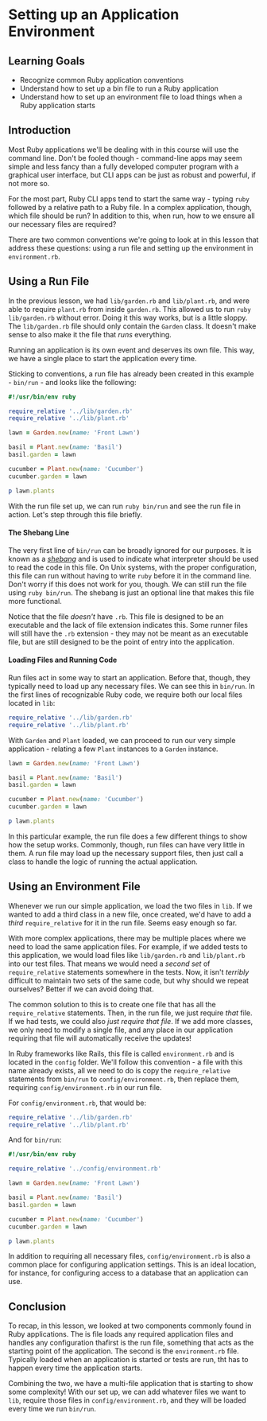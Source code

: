 # Setting up an Application Environment

## Learning Goals

- Recognize common Ruby application conventions
- Understand how to set up a bin file to run a Ruby application
- Understand how to set up an environment file to load things when a Ruby
  application starts

## Introduction

Most Ruby applications we'll be dealing with in this course will use the command
line. Don't be fooled though - command-line apps may seem simple and less fancy
than a fully developed computer program with a graphical user interface, but CLI
apps can be just as robust and powerful, if not more so.

For the most part, Ruby CLI apps tend to start the same way - typing `ruby`
followed by a relative path to a Ruby file. In a complex application, though,
which file should be run? In addition to this, when run, how to we ensure all
our necessary files are required?

There are two common conventions we're going to look at in this lesson that
address these questions: using a run file and setting up the environment in
`environment.rb`.

## Using a Run File

In the previous lesson, we had `lib/garden.rb` and `lib/plant.rb`, and were able
to require `plant.rb` from inside `garden.rb`. This allowed us to run `ruby
lib/garden.rb` without error. Doing it this way works, but is a little sloppy.
The `lib/garden.rb` file should only contain the `Garden` class. It doesn't make
sense to also make it the file that _runs_ everything.

Running an application is its own event and deserves its own file. This way, we
have a single place to start the application every time.

Sticking to conventions, a run file has already been created in this example -
`bin/run` - and looks like the following:

```ruby
#!/usr/bin/env ruby

require_relative '../lib/garden.rb'
require_relative '../lib/plant.rb'

lawn = Garden.new(name: 'Front Lawn')

basil = Plant.new(name: 'Basil')
basil.garden = lawn

cucumber = Plant.new(name: 'Cucumber')
cucumber.garden = lawn

p lawn.plants
```

With the run file set up, we can run `ruby bin/run` and see the run
file in action. Let's step through this file briefly.

#### The Shebang Line

The very first line of `bin/run` can be broadly ignored for our
purposes. It is known as a [_shebang_][] and is used to indicate what
interpreter should be used to read the code in this file. On Unix systems, with
the proper configuration, this file can run without having to write
`ruby` before it in the command line. Don't worry if this does not work for you,
though. We can still run the file using `ruby bin/run`. The shebang
is just an optional line that makes this file more functional.

Notice that the file _doesn't_ have `.rb`. This file is designed to be an
executable and the lack of file extension indicates this. Some runner files will
still have the `.rb` extension - they may not be meant as an executable file, but
are still designed to be the point of entry into the application.

[_shebang_]: https://en.wikipedia.org/wiki/Shebang_(Unix)

#### Loading Files and Running Code

Run files act in some way to start an application. Before that, though, they
typically need to load up any necessary files. We can see this in
`bin/run`. In the first lines of recognizable Ruby code, we require
both our local files located in `lib`:

```ruby
require_relative '../lib/garden.rb'
require_relative '../lib/plant.rb'
```

With `Garden` and `Plant` loaded, we can proceed to run our very simple
application - relating a few `Plant` instances to a `Garden` instance.

```ruby
lawn = Garden.new(name: 'Front Lawn')

basil = Plant.new(name: 'Basil')
basil.garden = lawn

cucumber = Plant.new(name: 'Cucumber')
cucumber.garden = lawn

p lawn.plants
```

In this particular example, the run file does a few different things to show how
the setup works. Commonly, though, run files can have very little in them. A run
file may load up the necessary support files, then just call a class to handle
the logic of running the actual application.

## Using an Environment File

Whenever we run our simple application, we load the two files in `lib`. If we
wanted to add a third class in a new file, once created, we'd have to add a
_third_ `require_relative` for it in the run file. Seems easy enough so far.

With more complex applications, there may be multiple places where we need to
load the same application files. For example, if we added tests to this
application, we would load files like `lib/garden.rb` and `lib/plant.rb` into
our test files. That means we would need a _second set_ of `require_relative`
statements somewhere in the tests. Now, it isn't _terribly_ difficult to
maintain two sets of the same code, but why should we repeat ourselves? Better
if we can avoid doing that.

The common solution to this is to create one file that has all the
`require_relative` statements. Then, in the run file, we just require _that_
file. If we had tests, we could also _just require that file_. If we add more
classes, we only need to modify a single file, and any place in our application
requiring that file will automatically receive the updates!

In Ruby frameworks like Rails, this file is called `environment.rb` and is
located in the `config` folder. We'll follow this convention - a file with this
name already exists, all we need to do is copy the `require_relative` statements
from `bin/run` to `config/environment.rb`, then replace them,
requiring `config/environment.rb` in our run file.

For `config/environment.rb`, that would be:

```ruby
require_relative '../lib/garden.rb'
require_relative '../lib/plant.rb'
```

And for `bin/run`:

```ruby
#!/usr/bin/env ruby

require_relative '../config/environment.rb'

lawn = Garden.new(name: 'Front Lawn')

basil = Plant.new(name: 'Basil')
basil.garden = lawn

cucumber = Plant.new(name: 'Cucumber')
cucumber.garden = lawn

p lawn.plants
```

In addition to requiring all necessary files, `config/environment.rb` is also a
common place for configuring application settings. This is an ideal location,
for instance, for configuring access to a database that an application can use.

## Conclusion

To recap, in this lesson, we looked at two components commonly found in Ruby
applications. The is file loads any required
application files and handles any configuration thafirst is the run file, something that acts as the starting
point of the application. The second is the `environment.rb` file. Typically loaded
when an application is started or tests are run, tht has to happen every time
the application starts.

Combining the two, we have a multi-file application that is starting to show
some complexity! With our set up, we can add whatever files we want to `lib`,
require those files in `config/environment.rb`, and they will be loaded every
time we run `bin/run`.
